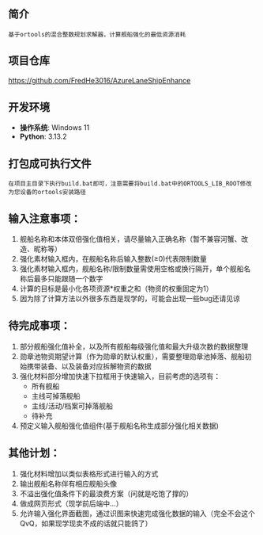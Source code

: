 
## 简介
    基于ortools的混合整数规划求解器，计算舰船强化的最低资源消耗

## 项目仓库
https://github.com/FredHe3016/AzureLaneShipEnhance

## 开发环境
- **操作系统**: Windows 11
- **Python**: 3.13.2

## 打包成可执行文件
    在项目主目录下执行build.bat即可，注意需要将build.bat中的ORTOOLS_LIB_ROOT修改为您设备的ortools安装路径

## 输入注意事项：
1. 舰船名称和本体双倍强化值相关，请尽量输入正确名称（暂不兼容河蟹、改造、昵称等）
2. 强化素材输入框内，在舰船名称后输入整数(≥0)代表限制数量
3. 强化素材输入框内，舰船名称/限制数量需使用空格或换行隔开，单个舰船名称后最多只能跟随一个数字
4. 计算的目标是最小化各项资源*权重之和（物资的权重固定为1）
5. 因为除了计算方法以外很多东西是现学的，可能会出现一些bug还请见谅

## 待完成事项：
1. 部分舰船强化值补全，以及所有舰船每级强化值和最大升级次数的数据整理
2. 勋章池物资期望计算（作为勋章的默认权重），需要整理勋章池掉落、舰船初始携带装备、以及装备对应拆解物资的数据
3. 强化材料部分增加快速下拉框用于快速输入，目前考虑的选项有：
    - 所有舰船
    - 主线可掉落舰船
    - 主线/活动/档案可掉落舰船
    - 待补充
4. 预定义输入舰船强化值组件(基于舰船名称生成部分强化相关数据)

## 其他计划：
1. 强化材料增加以类似表格形式进行输入的方式
2. 输出舰船名称伴有相应舰船头像
3. 不溢出强化值条件下的最浪费方案（问就是吃饱了撑的）
4. 做成网页形式（现学前后端中...）
5. 允许输入强化界面截图，通过识图来快速完成强化数据的输入（完全不会这个QvQ，如果现学现卖不成的话就只能鸽了）
